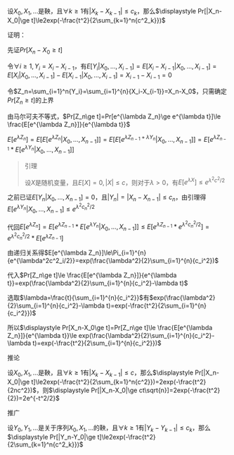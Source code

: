 设$X_0,X_1,\ldots$是鞅，且$\forall k\ge1$有$|X_k-X_{k-1}|\le c_k$，那么$\displaystyle Pr[|X_n-X_0|\ge t]\le2exp(-\frac{t^2}{2\sum_{k=1}^n{c^2_k}})$

证明：

先证$\displaystyle Pr[X_n-X_0\ge t]$

令$\forall i\ge1,Y_i=X_i-X_{i-1}$，有$E[Y_i|X_0,\ldots,X_{i-1}]=E[X_i-X_{i-1}|X_0,\ldots,X_{i-1}]=E[X_i|X_0,\ldots,X_{i-1}]-E[X_{i-1}|X_0,\ldots,X_{i-1}]=X_{i-1}-X_{i-1}=0$

令$Z_n=\sum_{i=1}^n{Y_i}=\sum_{i=1}^{n}{X_i-X_{i-1}}=X_n-X_0$，只需确定$Pr[Z_n\ge t]$的上界

由马尔可夫不等式，$Pr[Z_n\ge t]=Pr[e^{\lambda Z_n}\ge e^{\lambda t}]\le \frac{E[e^{\lambda Z_n}]}{e^{\lambda t}}$

$E[e^{\lambda Z_n}]=E[E[e^{\lambda Z_n}|X_0,\ldots,X_{n-1}]]=E[E[e^{\lambda Z_{n-1}+\lambda Y_n}|X_0,\ldots,X_{n-1}]]=E[e^{\lambda Z_{n-1}}*E[e^{\lambda Y_n}|X_0,\ldots,X_{n-1}]]$

> 引理
>
> 设$X$是随机变量，且$E[X]=0,|X|\le c$，则对于$\lambda>0$，有$E[e^{\lambda X}]\le e^{\lambda^2c^2/2}$

之前已证$E[Y_n|X_0,\ldots,X_{n-1}]=0$，且$|Y_n|=|X_n-X_{n-1}|\le c_n$，由引理得$E[e^{\lambda Y_n}|X_0,\ldots,X_{n-1}]\le e^{\lambda^2c^2_n/2}$

代回$E[e^{\lambda Z_n}]=E[e^{\lambda Z_{n-1}}*E[e^{\lambda Y_n}|X_0,\ldots,X_{n-1}]]\le E[e^{\lambda Z_{n-1}}*e^{\lambda^2c^2_n/2}]=e^{\lambda^2c^2_n/2}*E[e^{\lambda Z_{n-1}}]$

由递归关系得$E[e^{\lambda Z_n}]\le\Pi_{i=1}^{n}{e^{\lambda^2c^2_i/2}}=exp(\frac{\lambda^2}{2}\sum_{i=1}^{n}{c_i^2})$

代入$Pr[Z_n\ge t]\le \frac{E[e^{\lambda Z_n}]}{e^{\lambda t}}=exp(\frac{\lambda^2}{2}\sum_{i=1}^{n}{c_i^2}-\lambda t)$

选取$\lambda=\frac{t}{\sum_{i=1}^{n}{c_i^2}}$有$exp(\frac{\lambda^2}{2}\sum_{i=1}^{n}{c_i^2}-\lambda t)=exp(-\frac{t^2}{2\sum_{i=1}^{n}{c_i^2}})$

所以$\displaystyle Pr[X_n-X_0\ge t]=Pr[Z_n\ge t]\le \frac{E[e^{\lambda Z_n}]}{e^{\lambda t}}\le exp(\frac{\lambda^2}{2}\sum_{i=1}^{n}{c_i^2}-\lambda t)=exp(-\frac{t^2}{2\sum_{i=1}^{n}{c_i^2}})$



推论

设$X_0,X_1,\ldots$是鞅，且$\forall k\ge1$有$|X_k-X_{k-1}|\le c$，那么$\displaystyle Pr[|X_n-X_0|\ge t]\le2exp(-\frac{t^2}{2\sum_{k=1}^n{c^2}})=2exp(-\frac{t^2}{2nc^2})$，则$\displaystyle Pr[|X_n-X_0|\ge ct\sqrt{n}]=2exp(-\frac{t^2}{2})=2e^{-t^2/2}$



推广

设$Y_0,Y_1,\ldots$是关于序列$X_0,X_1,\ldots$的鞅，且$\forall k\ge1$有$|Y_k-Y_{k-1}|\le c_k$，那么$\displaystyle Pr[|Y_n-Y_0|\ge t]\le2exp(-\frac{t^2}{2\sum_{k=1}^n{c^2_k}})$